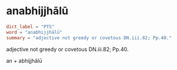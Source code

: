# anabhijjhālū

``` toml
dict_label = "PTS"
word = "anabhijjhālū"
summary = "adjective not greedy or covetous DN.iii.82; Pp.40."
```

adjective not greedy or covetous DN.iii.82; Pp.40.

an \+ abhijjhālū

